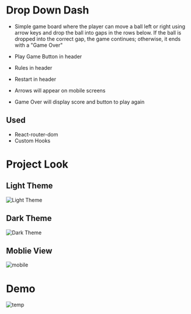 # Drop Down Dash

- Simple game board where the player can move a ball left or right using arrow keys and drop the ball into gaps in the rows below. If the ball is dropped into the correct gap, the game continues; otherwise, it ends with a "Game Over"

- Play Game Button in header
- Rules in header
- Restart in header
- Arrows will appear on mobile screens
- Game Over will display score and button to play again

## Used

- React-router-dom
- Custom Hooks

# Project Look

## Light Theme

![Light Theme](https://github.com/SahityaUniyal/Drop-Down-Dash/assets/65817327/941be84c-71e0-49cb-94d4-191d4ef358c2)

## Dark Theme

![Dark Theme](https://github.com/SahityaUniyal/Drop-Down-Dash/assets/65817327/103a5d59-69a1-48b5-b43c-504de133c62e)

## Moblie View

![mobile](https://github.com/SahityaUniyal/Drop-Down-Dash/assets/65817327/007ce115-1039-4c01-88bd-47a8a42b41ee)

# Demo

![temp](https://github.com/SahityaUniyal/Drop-Down-Dash/public/demo.gif?raw=true)
